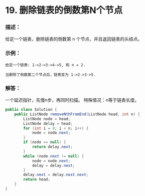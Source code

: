 # 19. 删除链表的倒数第N个节点

### 描述：
给定一个链表，删除链表的倒数第 n 个节点，并且返回链表的头结点。

### 示例：
```
给定一个链表: 1->2->3->4->5, 和 n = 2.

当删除了倒数第二个节点后，链表变为 1->2->3->5.
```

### 解答：
一个延迟指针，先慢n步，再同时扫描。
特殊情况：n等于链表长度。
```java
public class Solution {
    public ListNode removeNthFromEnd(ListNode head, int n) {
        ListNode node = head;
        ListNode delay = head;
        for (int i = 0; i < n; i++) {
            node = node.next;
        }
        if (node == null) {
            return delay.next;
        }
        while (node.next != null) {
            node = node.next;
            delay = delay.next;
        }
        delay.next = delay.next.next;
        return head;
    }
}
```